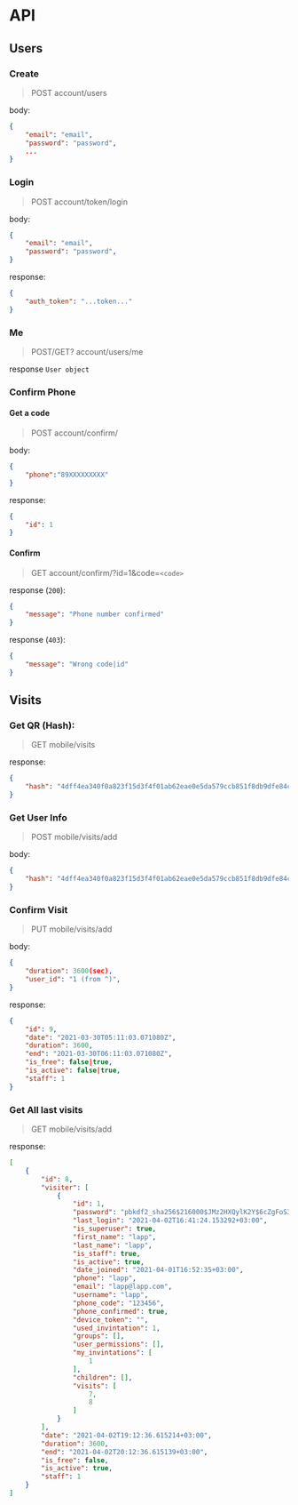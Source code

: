 # API

## Users

### Create

> POST account/users

body:
```json
{
    "email": "email",
    "password": "password",
    ...
}
```

### Login

> POST account/token/login


body:
```json
{
    "email": "email",
    "password": "password",
}
```

response:
```json
{
    "auth_token": "...token..."
}
```

### Me

> POST/GET? account/users/me

response `User object`


### Confirm Phone

#### Get a code

> POST account/confirm/

body:
```json
{
    "phone":"89XXXXXXXXX"
}
```

response:
```json
{
    "id": 1
}
```

#### Confirm

> GET account/confirm/?id=1&code=`<code>`

response (`200`):
```json
{
    "message": "Phone number confirmed"
}
```

response (`403`):
```json
{
    "message": "Wrong code|id"
}
```

## Visits

### Get QR (Hash):

> GET mobile/visits

response:
```json
{
    "hash": "4dff4ea340f0a823f15d3f4f01ab62eae0e5da579ccb851f8db9dfe84c58b2b37b89903a740e1ee172da793a6e79d560e5f7f9bd058a12a280433ed6fa46510a"
}
```

### Get User Info

> POST mobile/visits/add

body:
```json
{
    "hash": "4dff4ea340f0a823f15d3f4f01ab62eae0e5da579ccb851f8db9dfe84c58b2b37b89903a740e1ee172da793a6e79d560e5f7f9bd058a12a280433ed6fa46510a"
}
```

### Confirm Visit

> PUT mobile/visits/add

body:
```json
{
    "duration": 3600(sec),
    "user_id": "1 (from ^)",
}
```

response:
```json
{
    "id": 9,
    "date": "2021-03-30T05:11:03.071080Z",
    "duration": 3600,
    "end": "2021-03-30T06:11:03.071080Z",
    "is_free": false|true,
    "is_active": false|true,
    "staff": 1
}
```

### Get All last visits

> GET mobile/visits/add

response:
```json
[
    {
        "id": 8,
        "visiter": [
            {
                "id": 1,
                "password": "pbkdf2_sha256$216000$JMz2HXQylK2Y$6cZgFoS3GSEU+EP3Sa56QmnpKtHvE0J7Hk7TgoMelEI=",
                "last_login": "2021-04-02T16:41:24.153292+03:00",
                "is_superuser": true,
                "first_name": "lapp",
                "last_name": "lapp",
                "is_staff": true,
                "is_active": true,
                "date_joined": "2021-04-01T16:52:35+03:00",
                "phone": "lapp",
                "email": "lapp@lapp.com",
                "username": "lapp",
                "phone_code": "123456",
                "phone_confirmed": true,
                "device_token": "",
                "used_invintation": 1,
                "groups": [],
                "user_permissions": [],
                "my_invintations": [
                    1
                ],
                "children": [],
                "visits": [
                    7,
                    8
                ]
            }
        ],
        "date": "2021-04-02T19:12:36.615214+03:00",
        "duration": 3600,
        "end": "2021-04-02T20:12:36.615139+03:00",
        "is_free": false,
        "is_active": true,
        "staff": 1
    }
]
```
